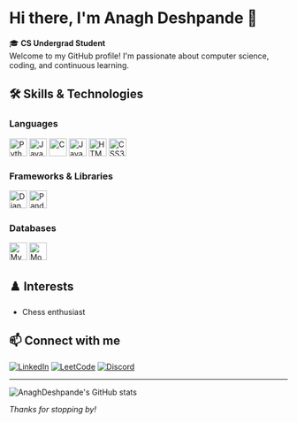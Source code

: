 # Hi there, I'm Anagh Deshpande 👋

🎓 **CS Undergrad Student**  
Welcome to my GitHub profile! I'm passionate about computer science, coding, and continuous learning.

## 🛠️ Skills & Technologies

### Languages
<p>
  <img src="https://cdn.jsdelivr.net/gh/devicons/devicon/icons/python/python-original.svg" alt="Python" width="32" height="32"/>
  <img src="https://cdn.jsdelivr.net/gh/devicons/devicon/icons/java/java-original.svg" alt="Java" width="32" height="32"/>
  <img src="https://cdn.jsdelivr.net/gh/devicons/devicon/icons/c/c-original.svg" alt="C" width="32" height="32"/>
  <img src="https://cdn.jsdelivr.net/gh/devicons/devicon/icons/javascript/javascript-original.svg" alt="JavaScript" width="32" height="32"/>
  <img src="https://cdn.jsdelivr.net/gh/devicons/devicon/icons/html5/html5-original.svg" alt="HTML5" width="32" height="32"/>
  <img src="https://cdn.jsdelivr.net/gh/devicons/devicon/icons/css3/css3-original.svg" alt="CSS3" width="32" height="32"/>
</p>

### Frameworks & Libraries
<p>
  <img src="https://cdn.jsdelivr.net/gh/devicons/devicon/icons/django/django-plain.svg" alt="Django" width="32" height="32"/>
  <img src="https://cdn.jsdelivr.net/gh/devicons/devicon/icons/pandas/pandas-original.svg" alt="Pandas" width="32" height="32"/>
</p>

### Databases
<p>
  <img src="https://cdn.jsdelivr.net/gh/devicons/devicon/icons/mysql/mysql-original.svg" alt="MySQL" width="32" height="32"/>
  <img src="https://cdn.jsdelivr.net/gh/devicons/devicon/icons/mongodb/mongodb-original.svg" alt="MongoDB" width="32" height="32"/>
</p>

## ♟️ Interests

- Chess enthusiast

## 📫 Connect with me

[![LinkedIn](https://img.shields.io/badge/-LinkedIn-blue?logo=linkedin&style=flat-square)](https://www.linkedin.com/in/anaghbdeshpande/)
[![LeetCode](https://img.shields.io/badge/-LeetCode-FFA116?logo=leetcode&logoColor=white&style=flat-square)](https://leetcode.com/u/Anagh_B/)
[![Discord](https://img.shields.io/badge/Discord-5865F2?logo=discord&logoColor=white&style=flat-square)](https://discordapp.com/users/1056233446067949610)

---
![AnaghDeshpande's GitHub stats](https://github-readme-stats.vercel.app/api?username=AnaghDeshpande&show_icons=true)

*Thanks for stopping by!*
